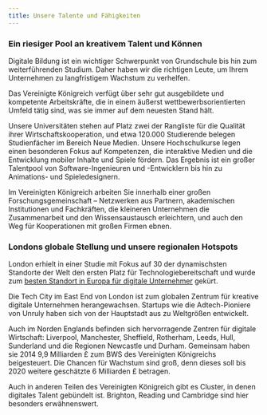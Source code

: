 ```yaml
---
title: Unsere Talente und Fähigkeiten
---
```


### Ein riesiger Pool an kreativem Talent und Können

Digitale Bildung ist ein wichtiger Schwerpunkt von Grundschule bis hin zum weiterführenden Studium. Daher haben wir die richtigen Leute, um Ihrem Unternehmen zu langfristigem Wachstum zu verhelfen.

Das Vereinigte Königreich verfügt über sehr gut ausgebildete und kompetente Arbeitskräfte, die in einem äußerst wettbewerbsorientierten Umfeld tätig sind, was sie immer auf dem neuesten Stand hält.

Unsere Universitäten stehen auf Platz zwei der Rangliste für die Qualität ihrer Wirtschaftskooperation, und etwa 120.000 Studierende belegen Studienfächer im Bereich Neue Medien. Unsere Hochschulkurse legen einen besonderen Fokus auf Kompetenzen, die interaktive Medien und die Entwicklung mobiler Inhalte und Spiele fördern. Das Ergebnis ist ein großer Talentpool von Software-Ingenieuren und -Entwicklern bis hin zu Animations- und Spieledesignern.

Im Vereinigten Königreich arbeiten Sie innerhalb einer großen Forschungsgemeinschaft – Netzwerken aus Partnern, akademischen Institutionen und Fachkräften, die kleineren Unternehmen die Zusammenarbeit und den Wissensaustausch erleichtern, und auch den Weg für Kooperationen mit großen Firmen ebnen.

### Londons globale Stellung und unsere regionalen Hotspots

London erhielt in einer Studie mit Fokus auf 30 der dynamischsten Standorte der Welt den ersten Platz für Technologiebereitschaft und wurde zum [besten Standort in Europa für digitale Unternehmer](https://digitalcityindex.eu/city/16) gekürt.

Die Tech City im East End von London ist zum globalen Zentrum für kreative digitale Unternehmen herangewachsen. Startups wie die Adtech-Pioniere von Unruly haben sich von der Hauptstadt aus zu Weltgrößen entwickelt.

Auch im Norden Englands befinden sich hervorragende Zentren für digitale Wirtschaft: Liverpool, Manchester, Sheffield, Rotherham, Leeds, Hull, Sunderland und die Regionen Newcastle und Durham. Gemeinsam haben sie 2014 9,9 Milliarden £ zum BWS des Vereinigten Königreichs beigesteuert. Die Chancen für Wachstum sind groß, denn dieses soll bis 2020 weitere geschätzte 6 Milliarden £ betragen.

Auch in anderen Teilen des Vereinigten Königreich gibt es Cluster, in denen digitales Talent gebündelt ist. Brighton, Reading und Cambridge sind hier besonders erwähnenswert.
